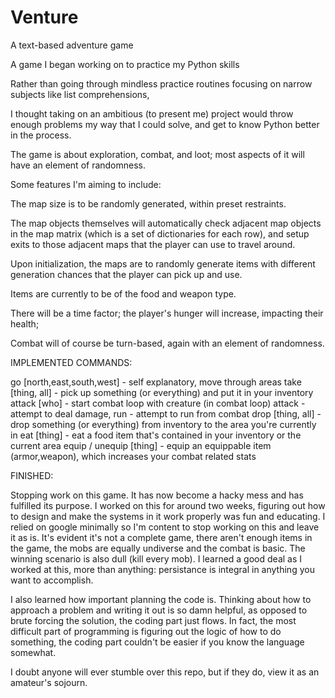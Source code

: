 # Venture
A text-based adventure game

A game I began working on to practice my Python skills

Rather than going through mindless practice routines focusing on narrow subjects like list comprehensions,

I thought taking on an ambitious (to present me) project would throw enough problems my way that I could solve, and get to know Python
better in the process.


The game is about exploration, combat, and loot; most aspects of it will have an element of randomness.



Some features I'm aiming to include:


The map size is to be randomly generated, within preset restraints.

The map objects themselves will automatically check adjacent map objects in the map matrix (which is a set of dictionaries for each row),
  and setup exits to those adjacent maps that the player can use to travel around.

Upon initialization, the maps are to randomly generate items with different generation chances that the player can pick up and use.

Items are currently to be of the food and weapon type.

There will be a time factor; the player's hunger will increase, impacting their health;

Combat will of course be turn-based, again with an element of randomness.


IMPLEMENTED COMMANDS:

go [north,east,south,west] - self explanatory, move through areas
take [thing, all] - pick up something (or everything) and put it in your inventory
attack [who] - start combat loop with creature
              (in combat loop) attack - attempt to deal damage, run - attempt to run from combat
drop [thing, all] - drop something (or everything) from inventory to the area you're currently in
eat [thing] - eat a food item that's contained in your inventory or the current area
equip / unequip [thing] - equip an equippable item (armor,weapon), which increases your combat related stats




FINISHED:

Stopping work on this game.
It has now become a hacky mess and has fulfilled its purpose.
I worked on this for around two weeks, figuring out how to design and make the systems in it work properly was fun and educating.
I relied on google minimally so I'm content to stop working on this and leave it as is. It's evident it's not a complete game, there aren't enough items in the game, the mobs are equally undiverse and the combat is basic. The winning scenario is also dull (kill every mob).
I learned a good deal as I worked at this, more than anything: persistance is integral in anything you want to accomplish.

I also learned how important planning the code is. Thinking about how to approach a problem and writing it out is so damn helpful, as opposed to brute forcing the solution, the coding part just flows. In fact, the most difficult part of programming is figuring out the logic of how to do something, the coding part couldn't be easier if you know the language somewhat.

I doubt anyone will ever stumble over this repo, but if they do, view it as an amateur's sojourn.
